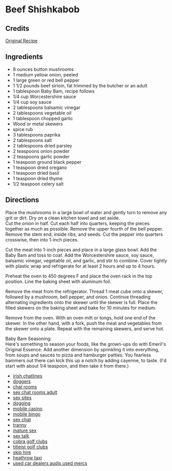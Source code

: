 # Beef Shishkabob 

<!-- BEGIN content -->

## Credits

[Original Recipe](http://www.foodnetwork.com/food/recipes/recipe/0,,FOOD_9936_18954,00.html "http://www.foodnetwork.com/food/recipes/recipe/0,,FOOD 9936 18954,00.html")

## Ingredients

- 8 ounces button mushrooms 
- 1 medium yellow onion, peeled 
- 1 large green or red bell pepper 
- 1 1/2 pounds beef sirloin, fat trimmed by the butcher or an adult 
- 1 tablespoon Baby Bam, recipe follows 
- 1/4 cup Worcestershire sauce 
- 1/4 cup soy sauce 
- 2 tablespoons balsamic vinegar 
- 2 tablespoons vegetable oil 
- 1 tablespoon chopped garlic 
- Wood or metal skewers
- spice rub
- 3 tablespoons paprika 
- 2 tablespoons salt 
- 2 tablespoons dried parsley 
- 2 teaspoons onion powder 
- 2 teaspoons garlic powder 
- 1 teaspoon ground black pepper 
- 1 teaspoon dried oregano 
- 1 teaspoon dried basil 
- 1 teaspoon dried thyme 
- 1/2 teaspoon celery salt

## Directions

Place the mushrooms in a large bowl of water and gently turn to remove any grit or dirt. Dry on a clean kitchen towel and set aside.   
Cut the onion in half. Cut each half into quarters, keeping the pieces together as much as possible. Remove the upper fourth of the bell pepper. Remove the stem end, inside ribs, and seeds. Cut the pepper into quarters crosswise, then into 1-inch pieces.   
  
Cut the meat into 1-inch pieces and place in a large glass bowl. Add the Baby Bam and toss to coat. Add the Worcestershire sauce, soy sauce, balsamic vinegar, vegetable oil, and garlic, and stir to combine. Cover tightly with plastic wrap and refrigerate for at least 2 hours and up to 4 hours.   
  
Preheat the oven to 450 degrees F and place the oven rack in the top position. Line the baking sheet with aluminum foil.   
  
Remove the meat from the refrigerator. Thread 1 meat cube onto a skewer, followed by a mushroom, bell pepper, and onion. Continue threading alternating ingredients onto the skewer until the skewer is full. Place the filled skewers on the baking sheet and bake for 10 minutes for medium.   
  
Remove from the oven. With an oven mitt or tongs, hold one end of the skewer. In the other hand, with a fork, push the meat and vegetables from the skewer onto a plate. Repeat with the remaining skewers, and serve hot.  
  
Baby Bam Seasoning:   
Here's something to season your foods, like the grown-ups do with Emeril's Original Essence. Add another dimension by sprinkling it into everything, from soups and sauces to pizza and hamburger patties. You fearless bammers out there can kick this up a notch by adding cayenne, to taste. (I'd start with about 1/4 teaspoon, and then take it from there.)

- [irish chatlines](http://uk.blog.360.yahoo.com/irish.phonesex "http://uk.blog.360.yahoo.com/irish.phonesex")
- [doggers](http://www.xanga.com/swingers_and_doggers "http://www.xanga.com/swingers and doggers")
- [chat rooms](http://www.xanga.com/uk_phone_sex "http://www.xanga.com/uk phone sex")
- [sex chat rooms adult](http://www.ring4phonesex.co.uk "http://www.ring4phonesex.co.uk")
- [sex sites](http://www.thepornsquad.com "http://www.thepornsquad.com")
- [dogging](http://www.swingers-doggers.co.uk "http://www.swingers-doggers.co.uk")
- [mobile casino](http://www.mobile-phonecasino.com "http://www.mobile-phonecasino.com")
- [mobile bingo](http://www.mobile-phone-bingo.com "http://www.mobile-phone-bingo.com")
- [sex chat](http://www.british-phone-sex.com "http://www.british-phone-sex.com")
- [tranny](http://uk.360.yahoo.com/shemale.phonesex "http://uk.360.yahoo.com/shemale.phonesex")
- [mature sex](http://www.grabagranny.co.uk "http://www.grabagranny.co.uk")
- [sex talk](http://www.121chatlines.co.uk "http://www.121chatlines.co.uk")
- [cobra golf clubs](http://www.cobra-golf-clubs.co.uk "http://www.cobra-golf-clubs.co.uk")
- [titleist golf clubs](http://www.titleist-golf-clubs.co.uk "http://www.titleist-golf-clubs.co.uk")
- [skip hire](http://www.hire-skip.co.uk "http://www.hire-skip.co.uk")
- [heathrow taxi](http://www.heathrowtaxiservice.co.uk "http://www.heathrowtaxiservice.co.uk")
- [used car dealers audis used mercs](http://www.xcardealers.com "http://www.xcardealers.com")
<!-- END content -->

